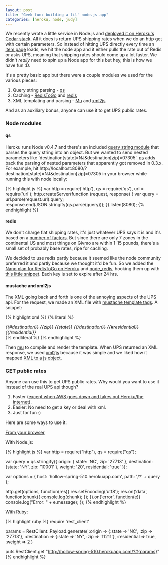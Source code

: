 ```yaml
---
layout: post
title: "Geek fun: building a lil' node.js app"
categories: [heroku, node, judy]
---
```


We recently wrote a little service in Node.js and [deployed it on Heroku's Cedar stack](http://devcenter.heroku.com/articles/node-js). All it does is return UPS shipping rates when we do an http get with certain parameters. So instead of hitting UPS directly every time an [item page](https://www.givmo.com/items/ad22badf6f3d59481ea9b9bd54f45352) loads, we hit the node app and it either pulls the rate out of Redis or asks UPS, meaning that shipping rates should come up a lot faster. We didn't *really* need to spin up a Node app for this but hey, this is how we have fun :D.

It's a pretty basic app but there were a couple modules we used for the various pieces:

1. Query string parsing - [qs](https://github.com/visionmedia/node-querystring)
2. Caching - [RedisToGo](http://devcenter.heroku.com/articles/redistogo) and [redis](https://github.com/mranney/node_redis)
3. XML templating and parsing - [Mu](https://github.com/raycmorgan/Mu) and [xml2js](https://github.com/Leonidas-from-XIV/node-xml2js)

And as an auxiliary bonus, anyone can use it to get UPS public rates.

### Node modules

#### qs

Heroku runs Node v0.4.7 and there's an included [query string module](http://nodejs.org/docs/v0.4.7/api/querystring.html) that parses the query string into an object. But we wanted to send nested parameters like 'destination\[state\]=NJ&destination\[zip\]=07305'. [qs](https://github.com/visionmedia/node-querystring) adds back the parsing of nested parameters that apparently got removed in 0.3.x. For example, hit http://localhost:8080/?destination\[state\]=NJ&destination\[zip\]=07305 in your browser while running this with node locally:

{% highlight js %}
var http = require('http'),
    qs = require('qs'),
    url = require('url');
http.createServer(function (request, response) {
  var query = url.parse(request.url).query;
  response.end(JSON.stringify(qs.parse(query)));
}).listen(8080);
{% endhighlight %}

#### redis

We don't charge flat shipping rates, it's just whatever UPS says it is and it's based on a [number of factors](http://blog.givmo.com/2011/08/why-is-shipping-so-expensive/). But since there are only 7 zones in the continental US and most things on Givmo are within 1-15 pounds, there's a small set of probably base rates, ripe for caching.

We decided to use redis partly because it seemed like the node community preferred it and partly because we thought it'd be fun. So we added the [Nano plan for RedisToGo on Heroku](http://addons.heroku.com/redistogo) and [node_redis](https://github.com/mranney/node_redis), hooking them up with [this little snippet](http://blog.jerodsanto.net/2011/06/connecting-node-js-to-redis-to-go-on-heroku/). Each key is set to expire after 24 hrs.

#### mustache and xml2js
The XML going back and forth is one of the annoying aspects of the UPS api. For the request, we made an XML file with [mustache template tags](http://mustache.github.com/mustache.5.html). A snippet:

{% highlight xml %}
{% literal %}
<ShipTo>
  <Address>
    {{#destination}}
    <PostalCode>{{zip}}</PostalCode>
    <StateProvinceCode>{{state}}</StateProvinceCode>
    {{/destination}}
    {{#residential}}<ResidentialAddress />{{/residential}}
  </Address>
</ShipTo>
{% endliteral %}
{% endhighlight %}

Then [mu](https://github.com/raycmorgan/Mu) to compile and render the template. When UPS returned an XML response, we used [xml2js](https://github.com/Leonidas-from-XIV/node-xml2js) because it was simple and we liked how it mapped [XML to a js object](http://blog.nodejitsu.com/6-must-have-nodejs-modules).

### GET public rates

Anyone can use this to get UPS public rates. Why would you want to use it instead of the real UPS api though?

1. Faster ([except when AWS goes down and takes out Heroku/the internet](http://techcrunch.com/2011/08/08/amazon-ec2-outage/)).
2. Easier: No need to get a key or deal with xml.
3. Just for fun :)

Here are some ways to use it: 

[From your browser](http://hollow-spring-510.herokuapp.com/?destination[state]=NJ&destination[zip]=07305&origin[state]=NC&origin[zip]=27713&residential=false&weight=4)

With Node.js:

{% highlight js %}
var http = require("http"),
  qs = require("qs");

var query = qs.stringify({
  origin: { state: 'NC', zip: '27713' },
  destination: {state: 'NY', zip: '10001' },
  weight: '20',
  residential: 'true'
});

var options = {
  host: 'hollow-spring-510.herokuapp.com',
  path: '/?' + query
};

http.get(options, function(res){
  res.setEncoding('utf8');
  res.on('data', function(chunk){
    console.log(chunk);
  });
}).on('error', function(e){
  console.log("Error: " + e.message);
});
{% endhighlight %}

With Ruby: 

{% highlight ruby %}
require 'rest_client'

params = RestClient::Payload.generate(
  :origin => {:state => 'NC', :zip => '27713'},
  :destination => {:state => 'NY', :zip => '11211'},
  :residential => true,
  :weight => 2
)

puts RestClient.get "http://hollow-spring-510.herokuapp.com/?#{params}"
{% endhighlight %}